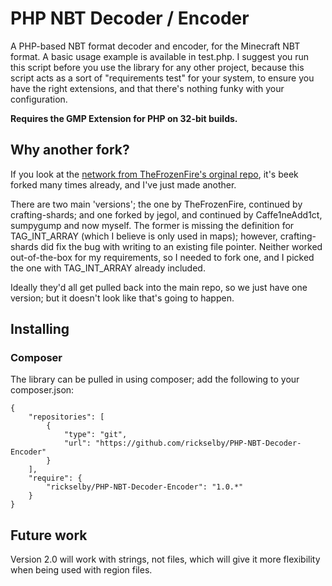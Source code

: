 PHP NBT Decoder / Encoder
=========================

A PHP-based NBT format decoder and encoder, for the Minecraft NBT format.
A basic usage example is available in test.php. I suggest you run this script
before you use the library for any other project, because this script acts
as a sort of "requirements test" for your system, to ensure you have the
right extensions, and that there's nothing funky with your configuration.

**Requires the GMP Extension for PHP on 32-bit builds.**

## Why another fork?

If you look at the [network from TheFrozenFire's orginal repo](//github.com/TheFrozenFire/PHP-NBT-Decoder-Encoder/network), it's beek forked many times already, and I've just made another.

There are two main 'versions'; the one by TheFrozenFire, continued by crafting-shards; and one forked by jegol, and continued by Caffe1neAdd1ct, sumpygump and now myself. The former is missing the definition for TAG_INT_ARRAY (which I believe is only used in maps); however, crafting-shards did fix the bug with writing to an existing file pointer. Neither worked out-of-the-box for my requirements, so I needed to fork one, and I picked the one with TAG_INT_ARRAY already included.

Ideally they'd all get pulled back into the main repo, so we just have one version; but it doesn't look like that's going to happen.

## Installing
### Composer

The library can be pulled in using composer; add the following to your composer.json:

```
{
    "repositories": [
        {
            "type": "git",
            "url": "https://github.com/rickselby/PHP-NBT-Decoder-Encoder"
        }
    ],
    "require": {
        "rickselby/PHP-NBT-Decoder-Encoder": "1.0.*"
    }
}
```

## Future work

Version 2.0 will work with strings, not files, which will give it more flexibility when being used with region files.
